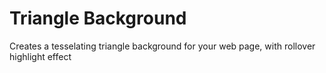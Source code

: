 # Triangle Background

Creates a tesselating triangle background for your web page, with rollover highlight effect

